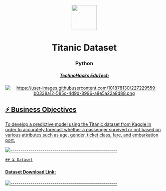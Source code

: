 <p align="center"> 
  <img src="https://miro.medium.com/v2/resize:fit:1400/0*0l2af091BUHD8hOi" width="80px" height="80px">
</p>
<h1 align="center"> Titanic Dataset  </h1>
<h3 align="center">  Python  </h3>
<h5 align="center">  <a href="https://technohacks.co.in"> TechnoHacks EduTech </h5>
<p align="center"> 
  <img src="https://raw.githubusercontent.com/Masterx-AI/Project_Titanic_Survival_Prediction_/main/titanic.jpg" alt="https://user-images.githubusercontent.com/101878130/227229559-b0338a12-585c-4d9d-8996-a8e5a22a8d88.png">

   <h2> ⚡️ Business Objectives</h2
   </b> To develop a predictive model using the Titanic dataset from Kaggle in order to accurately forecast whether a passenger survived or not based on various attributes such as age, gender, ticket class, fare, and embarkation port. </b>
   
   ![-----------------------------------------------------](https://raw.githubusercontent.com/andreasbm/readme/master/assets/lines/rainbow.png)

    ## ⏳ Dataset
   
   <h4>  Dataset Download Link: <a href = https://www.kaggle.com/c/titanic/data> </h4> 
   
   ![-----------------------------------------------------](https://raw.githubusercontent.com/andreasbm/readme/master/assets/lines/rainbow.png)
